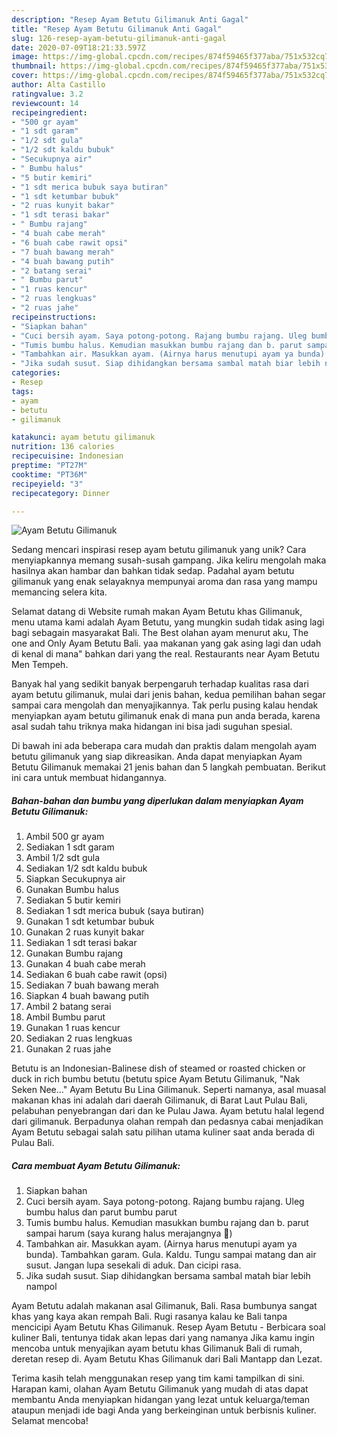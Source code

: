 ```yaml
---
description: "Resep Ayam Betutu Gilimanuk Anti Gagal"
title: "Resep Ayam Betutu Gilimanuk Anti Gagal"
slug: 126-resep-ayam-betutu-gilimanuk-anti-gagal
date: 2020-07-09T18:21:33.597Z
image: https://img-global.cpcdn.com/recipes/874f59465f377aba/751x532cq70/ayam-betutu-gilimanuk-foto-resep-utama.jpg
thumbnail: https://img-global.cpcdn.com/recipes/874f59465f377aba/751x532cq70/ayam-betutu-gilimanuk-foto-resep-utama.jpg
cover: https://img-global.cpcdn.com/recipes/874f59465f377aba/751x532cq70/ayam-betutu-gilimanuk-foto-resep-utama.jpg
author: Alta Castillo
ratingvalue: 3.2
reviewcount: 14
recipeingredient:
- "500 gr ayam"
- "1 sdt garam"
- "1/2 sdt gula"
- "1/2 sdt kaldu bubuk"
- "Secukupnya air"
- " Bumbu halus"
- "5 butir kemiri"
- "1 sdt merica bubuk saya butiran"
- "1 sdt ketumbar bubuk"
- "2 ruas kunyit bakar"
- "1 sdt terasi bakar"
- " Bumbu rajang"
- "4 buah cabe merah"
- "6 buah cabe rawit opsi"
- "7 buah bawang merah"
- "4 buah bawang putih"
- "2 batang serai"
- " Bumbu parut"
- "1 ruas kencur"
- "2 ruas lengkuas"
- "2 ruas jahe"
recipeinstructions:
- "Siapkan bahan"
- "Cuci bersih ayam. Saya potong-potong. Rajang bumbu rajang. Uleg bumbu halus dan parut bumbu parut"
- "Tumis bumbu halus. Kemudian masukkan bumbu rajang dan b. parut sampai harum (saya kurang halus merajangnya 🤭)"
- "Tambahkan air. Masukkan ayam. (Airnya harus menutupi ayam ya bunda). Tambahkan garam. Gula. Kaldu. Tungu sampai matang dan air susut. Jangan lupa sesekali di aduk. Dan cicipi rasa."
- "Jika sudah susut. Siap dihidangkan bersama sambal matah biar lebih nampol"
categories:
- Resep
tags:
- ayam
- betutu
- gilimanuk

katakunci: ayam betutu gilimanuk 
nutrition: 136 calories
recipecuisine: Indonesian
preptime: "PT27M"
cooktime: "PT36M"
recipeyield: "3"
recipecategory: Dinner

---
```



![Ayam Betutu Gilimanuk](https://img-global.cpcdn.com/recipes/874f59465f377aba/751x532cq70/ayam-betutu-gilimanuk-foto-resep-utama.jpg)

Sedang mencari inspirasi resep ayam betutu gilimanuk yang unik? Cara menyiapkannya memang susah-susah gampang. Jika keliru mengolah maka hasilnya akan hambar dan bahkan tidak sedap. Padahal ayam betutu gilimanuk yang enak selayaknya mempunyai aroma dan rasa yang mampu memancing selera kita.

Selamat datang di Website rumah makan Ayam Betutu khas Gilimanuk, menu utama kami adalah Ayam Betutu, yang mungkin sudah tidak asing lagi bagi sebagain masyarakat Bali. The Best olahan ayam menurut aku, The one and Only Ayam Betutu Bali. yaa makanan yang gak asing lagi dan udah di kenal di mana&#34; bahkan dari yang the real. Restaurants near Ayam Betutu Men Tempeh.

Banyak hal yang sedikit banyak berpengaruh terhadap kualitas rasa dari ayam betutu gilimanuk, mulai dari jenis bahan, kedua pemilihan bahan segar sampai cara mengolah dan menyajikannya. Tak perlu pusing kalau hendak menyiapkan ayam betutu gilimanuk enak di mana pun anda berada, karena asal sudah tahu triknya maka hidangan ini bisa jadi suguhan spesial.


Di bawah ini ada beberapa cara mudah dan praktis dalam mengolah ayam betutu gilimanuk yang siap dikreasikan. Anda dapat menyiapkan Ayam Betutu Gilimanuk memakai 21 jenis bahan dan 5 langkah pembuatan. Berikut ini cara untuk membuat hidangannya.

<!--inarticleads1-->

##### Bahan-bahan dan bumbu yang diperlukan dalam menyiapkan Ayam Betutu Gilimanuk:

1. Ambil 500 gr ayam
1. Sediakan 1 sdt garam
1. Ambil 1/2 sdt gula
1. Sediakan 1/2 sdt kaldu bubuk
1. Siapkan Secukupnya air
1. Gunakan  Bumbu halus
1. Sediakan 5 butir kemiri
1. Sediakan 1 sdt merica bubuk (saya butiran)
1. Gunakan 1 sdt ketumbar bubuk
1. Gunakan 2 ruas kunyit bakar
1. Sediakan 1 sdt terasi bakar
1. Gunakan  Bumbu rajang
1. Gunakan 4 buah cabe merah
1. Sediakan 6 buah cabe rawit (opsi)
1. Sediakan 7 buah bawang merah
1. Siapkan 4 buah bawang putih
1. Ambil 2 batang serai
1. Ambil  Bumbu parut
1. Gunakan 1 ruas kencur
1. Sediakan 2 ruas lengkuas
1. Gunakan 2 ruas jahe


Betutu is an Indonesian-Balinese dish of steamed or roasted chicken or duck in rich bumbu betutu (betutu spice Ayam Betutu Gilimanuk, &#34;Nak Seken Nee…&#34; Ayam Betutu Bu Lina Gilimanuk. Seperti namanya, asal muasal makanan khas ini adalah dari daerah Gilimanuk, di Barat Laut Pulau Bali, pelabuhan penyebrangan dari dan ke Pulau Jawa. Ayam betutu halal legend dari gilimanuk. Berpadunya olahan rempah dan pedasnya cabai menjadikan Ayam Betutu sebagai salah satu pilihan utama kuliner saat anda berada di Pulau Bali. 

<!--inarticleads2-->

##### Cara membuat Ayam Betutu Gilimanuk:

1. Siapkan bahan
1. Cuci bersih ayam. Saya potong-potong. Rajang bumbu rajang. Uleg bumbu halus dan parut bumbu parut
1. Tumis bumbu halus. Kemudian masukkan bumbu rajang dan b. parut sampai harum (saya kurang halus merajangnya 🤭)
1. Tambahkan air. Masukkan ayam. (Airnya harus menutupi ayam ya bunda). Tambahkan garam. Gula. Kaldu. Tungu sampai matang dan air susut. Jangan lupa sesekali di aduk. Dan cicipi rasa.
1. Jika sudah susut. Siap dihidangkan bersama sambal matah biar lebih nampol


Ayam Betutu adalah makanan asal Gilimanuk, Bali. Rasa bumbunya sangat khas yang kaya akan rempah Bali. Rugi rasanya kalau ke Bali tanpa mencicipi Ayam Betutu Khas Gilimanuk. Resep Ayam Betutu - Berbicara soal kuliner Bali, tentunya tidak akan lepas dari yang namanya Jika kamu ingin mencoba untuk menyajikan ayam betutu khas Gilimanuk Bali di rumah, deretan resep di. Ayam Betutu Khas Gilimanuk dari Bali Mantapp dan Lezat. 

Terima kasih telah menggunakan resep yang tim kami tampilkan di sini. Harapan kami, olahan Ayam Betutu Gilimanuk yang mudah di atas dapat membantu Anda menyiapkan hidangan yang lezat untuk keluarga/teman ataupun menjadi ide bagi Anda yang berkeinginan untuk berbisnis kuliner. Selamat mencoba!
